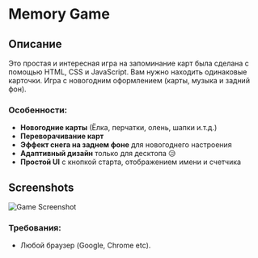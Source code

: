 # Memory Game

## Описание
Это простая и интересная игра на запоминание карт была сделана с помощью HTML, CSS и JavaScript. Вам нужно находить одинаковые карточки. Игра с новогодним оформлением (карты, музыка и задний фон).

### Особенности:
- **Новогодние карты** (Ёлка, перчатки, олень, шапки и.т.д.)
- **Переворачивание карт** 
- **Эффект снега на заднем фоне** для новогоднего настроения
- **Адаптивный дизайн** только для десктопа 😥
- **Простой UI** с кнопкой старта, отображением имени и счетчика


## Screenshots
![Game Screenshot](images/Screenshot.png)


### Требования:
- Любой браузер (Google, Chrome etc).

